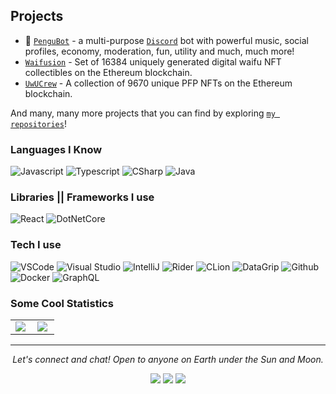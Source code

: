 ## Projects

- :robot: [`PenguBot`] - a multi-purpose [`Discord`] bot with powerful music, social profiles, economy, moderation, fun, utility and much, much more!
- [`Waifusion`] - Set of 16384 uniquely generated digital waifu NFT collectibles on the Ethereum blockchain.
- [`UwUCrew`] - A collection of 9670 unique PFP NFTs on the Ethereum blockchain.

And many, many more projects that you can find by exploring [`my repositories`]!

### Languages I Know

![Javascript](https://img.shields.io/static/v1?label=JavaScript&message=ESNext&style=for-the-badge&color=F7DF1E&logo=JavaScript)
![Typescript](https://img.shields.io/static/v1?label=TypeScript&message=3.9&color=007ACC&style=for-the-badge&logo=typescript)
![CSharp](https://img.shields.io/static/v1?label=C%23&message=8&color=239120&style=for-the-badge&logo=c-sharp)
![Java](https://img.shields.io/static/v1?label=Java&message=SE%2014&color=007396&style=for-the-badge&logo=java)

### Libraries || Frameworks I use

![React](https://img.shields.io/static/v1?label=React&message=16&color=007ACC&style=for-the-badge&logo=react)
![DotNetCore](https://img.shields.io/static/v1?label=.Net%20Core&message=3.1&color=5C2D91&style=for-the-badge&logo=.net)

### Tech I use

![VSCode](https://img.shields.io/static/v1?label=VSCode&message=1.48-insider&style=for-the-badge&color=1FC0A7&logo=visual-studio-code)
![Visual Studio](https://img.shields.io/static/v1?label=Visual%20Studio&message=2019%20Enterprise&style=for-the-badge&color=5C2D91&logo=visual-studio)
![IntelliJ](https://img.shields.io/static/v1?label=IntelliJ&message=2020.2&style=for-the-badge&color=000000&logo=intellij-idea)
![Rider](https://img.shields.io/static/v1?label=Rider&message=2020.2%20EAP9&style=for-the-badge&color=000000&logo=intellij-idea)
![CLion](https://img.shields.io/static/v1?label=CLion&message=2020.2&style=for-the-badge&color=000000&logo=intellij-idea)
![DataGrip](https://img.shields.io/static/v1?label=DataGrip&message=2020.2&style=for-the-badge&color=000000&logo=intellij-idea)
![Github](https://img.shields.io/static/v1?label=GitHub&message=quantumlyy&color=181717&style=for-the-badge&logo=github)
![Docker](https://img.shields.io/static/v1?label=Docker&message=🐳&color=4285F4&style=for-the-badge&logo=docker)
![GraphQL](https://img.shields.io/static/v1?label=GraphQL&message=🦄&color=e535ab&style=for-the-badge&logo=graphql)

### Some Cool Statistics

<!--
lowlevelscript
  - wyvern
  - branding
bytersproject
  - brokers.js
  - quartz
  - intern
  - interactions.rs
SportajGa
  - sportaj.ga
  - deploy
  - actions.sportaj.ga
  - old.sportaj.ga
s3r5-robotics
  - CoSpace-Nim
  - SimulationDemonstration-2021-MiniChallenge
  - RescueMaze-2021
  - CheatEngine
  - Maze-2021-Pi
  - Maze-2022-Movement
Quantumlyyy
  - ojpp-api
  - transporter
  - IJPPBusLocations
Alcibiades-Capital
  - quay
-->

<table>
  <tr>
    <td align="center">
      <img align="left" src="https://grs.quantumly.dev/api/?username=quantumlyy&show_icons=true&title_color=4F8CC9&text_color=9f9f9f&bg_color=151515&hide_border=true&icon_color=4F8CC9&hide_title=true&count_private=true" />
    </td>
    <td align="center">
      <img align="left" src="https://grs.quantumly.dev/api/top-langs/?username=quantumlyy&layout=compact&title_color=4F8CC9&text_color=9f9f9f&bg_color=151515&hide_border=true&icon_color=4F8CC9&count_private=true&extra=lowlevelscript/wyvern,branding;bytersproject/brokers.js,quartz,intern,interactions.rs;SportajGa/sportaj.ga,deploy,actions.sportaj.ga,actions.sportaj.ga;s3r5-robotics/CoSpace-Nim,SimulationDemonstration-2021-MiniChallenge,RescueMaze-2021,CheatEngine,Maze-2021-Pi,Maze-2022-Movement;Quantumlyyy/ojpp-api,transporter,IJPPBusLocations;Alcibiades-Capital/quay" />
    </td>
  </tr>
</table>

<hr>
<p align="center">
  <i>Let's connect and chat! Open to anyone on Earth under the Sun and Moon.</i>

  <p align="center">
    <a href="https://twitter.com/quantumlytngld" alt="Twitter" target="_blank"><img src="https://github.com/quantumlyy/quantumlyy/blob/main/assets/twitter.png"></a>
    <a href="https://www.linkedin.com/in/nejc-drobnic" alt="Linkedin" target="_blank"><img src="https://github.com/quantumlyy/quantumlyy/blob/main/assets/linkedin.png"></a>
    <a href="https://github.com/quantumlyy" alt="GitHub" target="_blank"><img src="https://github.com/quantumlyy/quantumlyy/blob/main/assets/github.png"></a>

  </p>
  
</p>

<!----------------- LINKS --------------->
[`GitHub Readme Stats`]: https://github.com/anuraghazra/github-readme-stats
[`Discord`]:             https://discord.com/
[`my repositories`]:     https://github.com/quantumlyy?tab=repositories

<!--------------- Teams ----------------->
[`PenguBot`]:            https://github.com/PenguBot
[`Waifusion`]:           https://github.com/waifusion
[`UwUCrew`]:             https://github.com/waifusion
